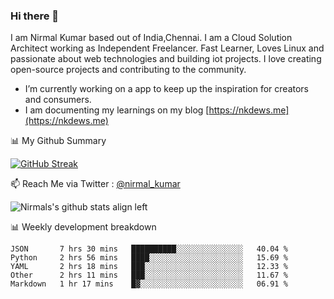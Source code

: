 ### Hi there 👋

 I am Nirmal Kumar based out of India,Chennai. I am a Cloud Solution Architect working as Independent Freelancer. Fast Learner, Loves Linux and passionate about web technologies and building iot projects. I love creating open-source projects and contributing to the community.

- I’m currently working on a app to keep up the inspiration for creators and consumers.
- I am documenting my learnings on my blog [https://nkdews.me](https://nkdews.me)


📊 My Github Summary

[![GitHub Streak](https://github-readme-streak-stats.herokuapp.com?user=nk-gears&theme=dark&hide_border=true&date_format=M%20j%5B%2C%20Y%5D)](https://git.io/streak-stats)


📫 Reach Me via  Twitter : [@nirmal_kumar](https://twitter.com/nirmal_kumar)

![Nirmals's github stats align left](https://github-readme-stats.vercel.app/api?username=nk-gears&show_icons=true)


📊 Weekly development breakdown

<!--START_SECTION:waka-->
```text
JSON       7 hrs 30 mins   ██████████░░░░░░░░░░░░░░░   40.04 % 
Python     2 hrs 56 mins   ████░░░░░░░░░░░░░░░░░░░░░   15.69 % 
YAML       2 hrs 18 mins   ███░░░░░░░░░░░░░░░░░░░░░░   12.33 % 
Other      2 hrs 11 mins   ███░░░░░░░░░░░░░░░░░░░░░░   11.67 % 
Markdown   1 hr 17 mins    █▓░░░░░░░░░░░░░░░░░░░░░░░   06.91 % 
```
<!--END_SECTION:waka-->


